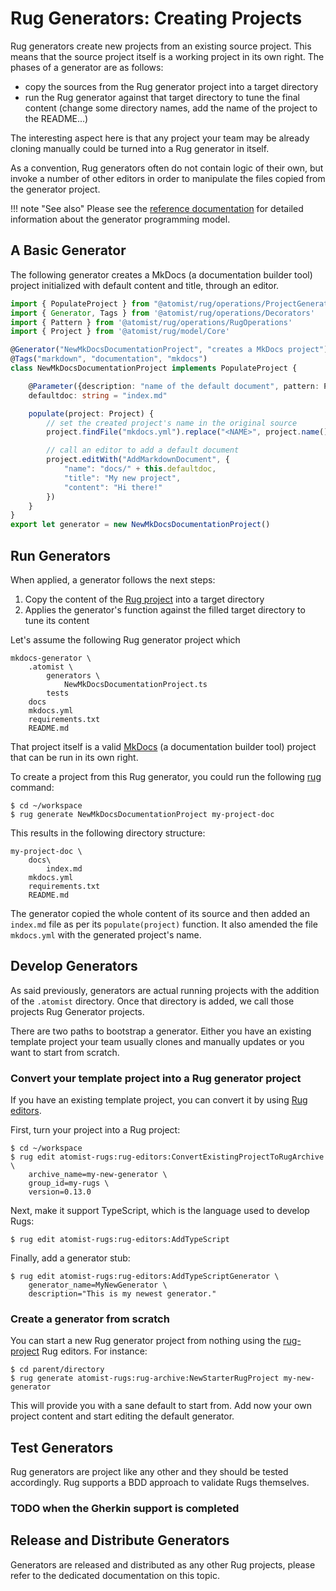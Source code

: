 # Rug Generators: Creating Projects

Rug generators create new projects from an existing source project. This means
that the source project itself is a working project in its own right. The phases
of a generator are as follows:

* copy the sources from the Rug generator project into a target directory
* run the Rug generator against that target directory to tune the final content
  (change some directory names, add the name of the project to the README...)

The interesting aspect here is that any project your team may be already cloning
manually could be turned into a Rug generator in itself.

As a convention, Rug generators often do not contain logic of their own,
but invoke a number of other editors in order to manipulate the files copied
from the generator project.

!!! note "See also"
    Please see the [reference documentation][ruggenref] for detailed information
    about the generator programming model.

## A Basic Generator

The following generator creates a MkDocs (a documentation builder tool) project
initialized with default content and title, through an editor.

```typescript
import { PopulateProject } from "@atomist/rug/operations/ProjectGenerator"
import { Generator, Tags } from '@atomist/rug/operations/Decorators'
import { Pattern } from '@atomist/rug/operations/RugOperations'
import { Project } from '@atomist/rug/model/Core'

@Generator("NewMkDocsDocumentationProject", "creates a MkDocs project")
@Tags("markdown", "documentation", "mkdocs")
class NewMkDocsDocumentationProject implements PopulateProject {

    @Parameter({description: "name of the default document", pattern: Pattern.any})
    defaultdoc: string = "index.md"

    populate(project: Project) {
        // set the created project's name in the original source
        project.findFile("mkdocs.yml").replace("<NAME>", project.name())

        // call an editor to add a default document
        project.editWith("AddMarkdownDocument", {
            "name": "docs/" + this.defaultdoc,
            "title": "My new project",
            "content": "Hi there!"
        })
    }
}
export let generator = new NewMkDocsDocumentationProject()
```

## Run Generators

When applied, a generator follows the next steps:

1. Copy the content of the [Rug project][rugproj] into a target directory
2. Applies the generator's function against the filled target directory to
   tune its content

Let's assume the following Rug generator project which

```
mkdocs-generator \
    .atomist \
        generators \
            NewMkDocsDocumentationProject.ts
        tests
    docs
    mkdocs.yml
    requirements.txt
    README.md
```

That project itself is a valid [MkDocs][mkdocs] (a documentation builder tool)
project that can be run in its own right.

To create a project from this Rug generator, you could run the following
[rug][cli] command:

```shell
$ cd ~/workspace
$ rug generate NewMkDocsDocumentationProject my-project-doc
```

This results in the following directory structure:

```
my-project-doc \
    docs\
        index.md
    mkdocs.yml
    requirements.txt
    README.md
```

The generator copied the whole content of its source and then added an
`index.md` file as per its `populate(project)` function. It also amended the
file `mkdocs.yml` with the generated project's name.

## Develop Generators

As said previously, generators are actual running projects with the addition of
the `.atomist` directory. Once that directory is added, we call those projects
Rug Generator projects.

There are two paths to bootstrap a generator. Either you have an existing
template project your team usually clones and manually updates or you want to
start from scratch.

### Convert your template project into a Rug generator project

If you have an existing template project, you can convert it by using
[Rug editors][rugeditors].

First, turn your project into a Rug project:

```shell
$ cd ~/workspace
$ rug edit atomist-rugs:rug-editors:ConvertExistingProjectToRugArchive \
    archive_name=my-new-generator \
    group_id=my-rugs \
    version=0.13.0
```

Next, make it support TypeScript, which is the language used to develop Rugs:

```shell
$ rug edit atomist-rugs:rug-editors:AddTypeScript
```

Finally, add a generator stub:

```shell
$ rug edit atomist-rugs:rug-editors:AddTypeScriptGenerator \
    generator_name=MyNewGenerator \
    description="This is my newest generator."
```

### Create a generator from scratch

You can start a new Rug generator project from nothing using the
[rug-project][rugproj] Rug editors. For instance:

```shell
$ cd parent/directory
$ rug generate atomist-rugs:rug-archive:NewStarterRugProject my-new-generator
```

This will provide you with a sane default to start from. Add now your own
project content and start editing the default generator.

## Test Generators

Rug generators are project like any other and they should be tested accordingly.
Rug supports a BDD approach to validate Rugs themselves.

### TODO when the Gherkin support is completed

## Release and Distribute Generators

Generators are released and distributed as any other Rug projects, please
refer to the dedicated documentation on this topic.

[ruggenref]: /reference/rug/generators.md
[rugproj]: /reference/rug/archives.md
[cli]: /user-guide/interfaces/cli/index.md
[rugeditors]: https://github.com/atomist-rugs/rug-editors
[rugproj]: https://github.com/atomist-rugs/rug-project
[mkdocs]: http://www.mkdocs.org/
